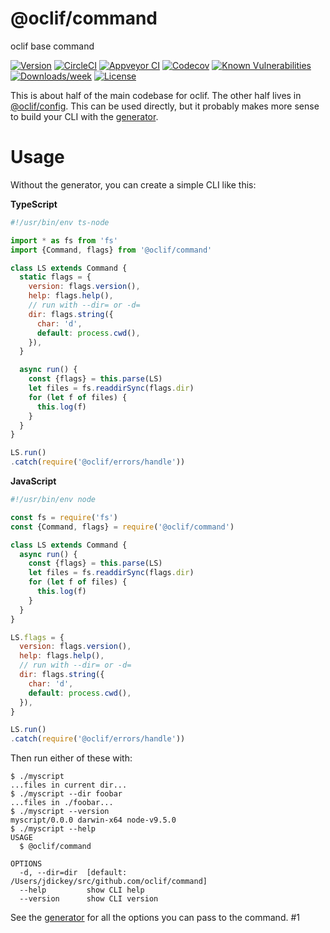 @oclif/command
===============

oclif base command

[![Version](https://img.shields.io/npm/v/@oclif/command.svg)](https://npmjs.org/package/@oclif/command)
[![CircleCI](https://circleci.com/gh/oclif/command/tree/master.svg?style=shield)](https://circleci.com/gh/oclif/command/tree/master)
[![Appveyor CI](https://ci.appveyor.com/api/projects/status/github/oclif/command?branch=master&svg=true)](https://ci.appveyor.com/project/heroku/command/branch/master)
[![Codecov](https://codecov.io/gh/oclif/command/branch/master/graph/badge.svg)](https://codecov.io/gh/oclif/command)
[![Known Vulnerabilities](https://snyk.io/test/npm/@oclif/command/badge.svg)](https://snyk.io/test/npm/@oclif/command)
[![Downloads/week](https://img.shields.io/npm/dw/@oclif/command.svg)](https://npmjs.org/package/@oclif/command)
[![License](https://img.shields.io/npm/l/@oclif/command.svg)](https://github.com/oclif/command/blob/master/package.json)

This is about half of the main codebase for oclif. The other half lives in [@oclif/config](https://github.com/oclif/config). This can be used directly, but it probably makes more sense to build your CLI with the [generator](https://github.com/oclif/oclif).

Usage
=====

Without the generator, you can create a simple CLI like this:

**TypeScript**
```js
#!/usr/bin/env ts-node

import * as fs from 'fs'
import {Command, flags} from '@oclif/command'

class LS extends Command {
  static flags = {
    version: flags.version(),
    help: flags.help(),
    // run with --dir= or -d=
    dir: flags.string({
      char: 'd',
      default: process.cwd(),
    }),
  }

  async run() {
    const {flags} = this.parse(LS)
    let files = fs.readdirSync(flags.dir)
    for (let f of files) {
      this.log(f)
    }
  }
}

LS.run()
.catch(require('@oclif/errors/handle'))
```

**JavaScript**
```js
#!/usr/bin/env node

const fs = require('fs')
const {Command, flags} = require('@oclif/command')

class LS extends Command {
  async run() {
    const {flags} = this.parse(LS)
    let files = fs.readdirSync(flags.dir)
    for (let f of files) {
      this.log(f)
    }
  }
}

LS.flags = {
  version: flags.version(),
  help: flags.help(),
  // run with --dir= or -d=
  dir: flags.string({
    char: 'd',
    default: process.cwd(),
  }),
}

LS.run()
.catch(require('@oclif/errors/handle'))
```

Then run either of these with:

```sh-session
$ ./myscript
...files in current dir...
$ ./myscript --dir foobar
...files in ./foobar...
$ ./myscript --version
myscript/0.0.0 darwin-x64 node-v9.5.0
$ ./myscript --help
USAGE
  $ @oclif/command

OPTIONS
  -d, --dir=dir  [default: /Users/jdickey/src/github.com/oclif/command]
  --help         show CLI help
  --version      show CLI version
```

See the [generator](https://github.com/oclif/oclif) for all the options you can pass to the command.
#1
